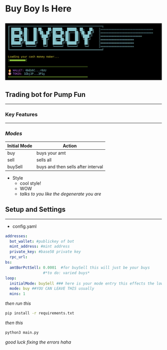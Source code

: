 # Buy Boy Is Here

![the buyBoy in action!][image.png]
----------------------------

## Trading bot for Pump Fun

----------------------

### Key Features

------------------------

### *Modes*

| Initial Mode|  Action       | 
|-------------|---------------|
|    buy      | buys your amt|
|   sell      | sells all    |
|  buySell    | buys and then sells after interval |    

- Style
    - cool style!
    - WOW
    - *talks to you like the degenerate you are*

## Setup and Settings

---------------------------------
- config.yaml
```yaml
addresses:
  bot_wallet: #publickey of bot
  mint_address: #mint address
  private_key: #base58 private key 
  rpc_url: 
bs:
  amtBorPctSell: 0.0001  #for buySell this will just be your buys
                 #*to do: varied buys*
loop:
  initialMode: buySell ### here is your mode entry this effects the lower one so no worries
  mode: buy ##YOU CAN LEAVE THIS usually
  mins: 1
```

*then run this*
```bash
pip install -r requirements.txt
```
*then this*

```bash
python3 main.py
```
*good luck fixing the errors haha*

[image.png]: image.png